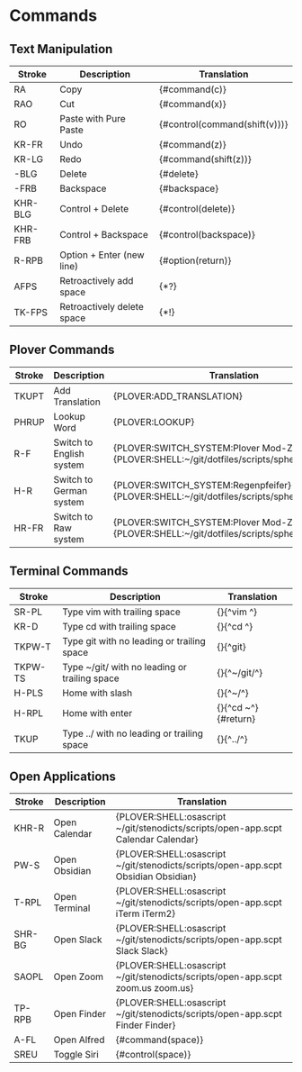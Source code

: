 # Commands

## Text Manipulation

| Stroke  | Description                | Translation                   |
|---------|----------------------------|-------------------------------|
| RA      | Copy                       | {#command(c)}                 |
| RAO     | Cut                        | {#command(x)}                 |
| RO      | Paste with Pure Paste                      | {#control(command(shift(v)))} |
| KR-FR   | Undo                       | {#command(z)}                 |
| KR-LG   | Redo                       | {#command(shift(z))}          |
| -BLG    | Delete                     | {#delete}                     |
| -FRB    | Backspace                  | {#backspace}                  |
| KHR-BLG | Control + Delete           | {#control(delete)}            |
| KHR-FRB | Control + Backspace        | {#control(backspace)}         |
| R-RPB   | Option + Enter (new line)  | {#option(return)}             |
| AFPS    | Retroactively add space    | {\*?}                         |
| TK-FPS  | Retroactively delete space | {\*!}                         |


## Plover Commands

| Stroke | Description              | Translation                                                                                |
|--------|--------------------------|--------------------------------------------------------------------------------------------|
| TKUPT  | Add Translation          | {PLOVER:ADD_TRANSLATION}                                                                   |
| PHRUP  | Lookup Word              | {PLOVER:LOOKUP}                                                                            |
| R-F    | Switch to English system | {PLOVER:SWITCH_SYSTEM:Plover Mod-Z}{PLOVER:SHELL:~/git/dotfiles/scripts/sphero/english.sh} |
| H-R    | Switch to German system  | {PLOVER:SWITCH_SYSTEM:Regenpfeifer}{PLOVER:SHELL:~/git/dotfiles/scripts/sphero/german.sh}  |
| HR-FR  | Switch to Raw system     | {PLOVER:SWITCH_SYSTEM:Plover Mod-Z Raw}{PLOVER:SHELL:~/git/dotfiles/scripts/sphero/raw.sh} |

## Terminal Commands

| Stroke       | Description                                   | Translation               |
|--------------|-----------------------------------------------|---------------------------|
| SR-PL        | Type vim with trailing space                  | {}{^vim ^}                |
| KR-D         | Type cd with trailing space                   | {}{^cd ^}                 |
| TKPW-T       | Type git with no leading or trailing space    | {}{^git}                  |
| TKPW-TS      | Type ~/git/ with no leading or trailing space | {}{^~/git/^}              |
| H-PLS        | Home with slash                               | {}{^~/^}                  |
| H-RPL        | Home with enter                               | {}{^cd ~^}{#return}       |
| TKUP         | Type ../ with no leading or trailing space    | {}{^../^}                 |


## Open Applications

| Stroke | Description   | Translation                                                                       |
|--------|---------------|-----------------------------------------------------------------------------------|
| KHR-R  | Open Calendar | {PLOVER:SHELL:osascript ~/git/stenodicts/scripts/open-app.scpt Calendar Calendar} |
| PW-S   | Open Obsidian | {PLOVER:SHELL:osascript ~/git/stenodicts/scripts/open-app.scpt Obsidian Obsidian} |
| T-RPL  | Open Terminal | {PLOVER:SHELL:osascript ~/git/stenodicts/scripts/open-app.scpt iTerm iTerm2}      |
| SHR-BG | Open Slack    | {PLOVER:SHELL:osascript ~/git/stenodicts/scripts/open-app.scpt Slack Slack}       |
| SAOPL  | Open Zoom     | {PLOVER:SHELL:osascript ~/git/stenodicts/scripts/open-app.scpt zoom.us zoom.us}   |
| TP-RPB | Open Finder   | {PLOVER:SHELL:osascript ~/git/stenodicts/scripts/open-app.scpt Finder Finder}     |
| A-FL   | Open Alfred   | {#command(space)}                                                                 |
| SREU   | Toggle Siri   | {#control(space)}                                                                 |



